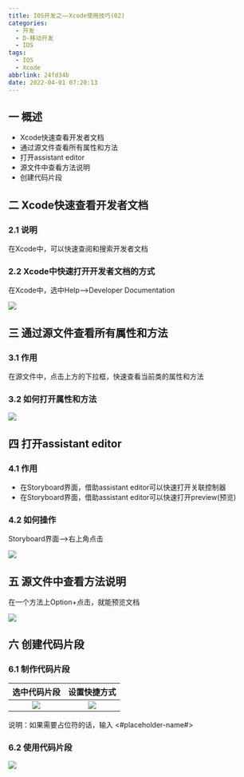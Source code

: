 ```yaml
---
title: IOS开发之——Xcode使用技巧(02)
categories:
  - 开发
  - D-移动开发
  - IOS
tags:
  - IOS
  - Xcode
abbrlink: 24fd34b
date: 2022-04-01 07:20:13
---
```

## 一 概述

* Xcode快速查看开发者文档
* 通过源文件查看所有属性和方法
* 打开assistant editor
* 源文件中查看方法说明
* 创建代码片段

<!--more-->

## 二 Xcode快速查看开发者文档

### 2.1 说明

在Xcode中，可以快速查阅和搜索开发者文档

### 2.2 Xcode中快速打开开发者文档的方式

在Xcode中，选中Help——>Developer Documentation

![][1]

## 三 通过源文件查看所有属性和方法

### 3.1 作用

在源文件中，点击上方的下拉框，快速查看当前类的属性和方法

### 3.2 如何打开属性和方法

![][2]

## 四 打开assistant editor

### 4.1 作用

* 在Storyboard界面，借助assistant editor可以快速打开关联控制器
* 在Storyboard界面，借助assistant editor可以快速打开preview(预览)

### 4.2 如何操作

Storyboard界面——>右上角点击

![][3]

## 五 源文件中查看方法说明

在一个方法上Option+点击，就能预览文档

![][4]

## 六 创建代码片段

### 6.1 制作代码片段

| 选中代码片段 | 设置快捷方式 |
| :----------: | :----------: |
|    ![][5]    |    ![][6]    |

说明：如果需要占位符的话，输入 <#placeholder-name#>

### 6.2 使用代码片段
![][7]




[1]:https://raw.githubusercontent.com/PGzxc/CDN/master/blog-ios/ios-xcode-02-developer-docment.png
[2]:https://raw.githubusercontent.com/PGzxc/CDN/master/blog-ios/ios-xcode-02-source-property.png
[3]:https://raw.githubusercontent.com/PGzxc/CDN/master/blog-ios/ios-xcode-02-assistant-editor.png
[4]:https://raw.githubusercontent.com/PGzxc/CDN/master/blog-ios/ios-xcode-02-method-show.png
[5]:https://raw.githubusercontent.com/PGzxc/CDN/master/blog-ios/ios-xcode-02-code-create.png
[6]:https://raw.githubusercontent.com/PGzxc/CDN/master/blog-ios/ios-xcode-02-code-create-set.png
[7]:https://raw.githubusercontent.com/PGzxc/CDN/master/blog-ios/ios-xcode-02-code-use.gif